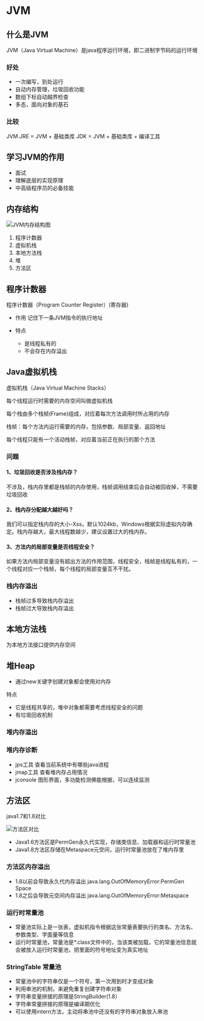 # JVM

## 什么是JVM
JVM（Java Virtual Machine）是java程序运行环境，即二进制字节码的运行环境

### 好处
- 一次编写，到处运行
- 自动内存管理，垃圾回收功能
- 数组下标自动越界检查
- 多态，面向对象的基石

### 比较
JVM
JRE = JVM + 基础类库
JDK = JVM + 基础类库 + 编译工具

## 学习JVM的作用
- 面试
- 理解底层的实现原理
- 中高级程序员的必备技能


## 内存结构
![JVM内存结构图](https://github.com/chaofengliu/LovingTheCode/blob/main/Java/jvm.webp)


1. 程序计数器
2. 虚拟机栈
3. 本地方法栈
4. 堆
5. 方法区

## 程序计数器
程序计数器（Program Counter Register）(寄存器)

- 作用
记住下一条JVM指令的执行地址

- 特点

  - 是线程私有的
  - 不会存在内存溢出

## Java虚拟机栈
虚拟机栈（Java Virtual Machine Stacks）

每个线程运行时需要的内存空间叫做虚拟机栈

每个栈由多个栈帧(Frame)组成，对应着每次方法调用时所占用的内存

栈帧：每个方法内运行需要的内存，包括参数、局部变量、返回地址

每个线程只能有一个活动栈帧，对应着当前正在执行的那个方法

### 问题
#### 1、垃圾回收是否涉及栈内存？

不涉及，栈内存里都是栈帧的内存使用，栈帧调用结束后会自动被回收掉，不需要垃圾回收

#### 2、栈内存分配越大越好吗？

我们可以指定栈内存的大小-Xss，默认1024kb，Windows根据实际虚拟内存确定。栈内存越大，最大线程数越少，建议设置过大的栈内存。

#### 3、方法内的局部变量是否线程安全？

如果方法内局部变量没有超出方法的作用范围，线程安全，栈帧是线程私有的，一个线程对应一个栈帧，每个线程的局部变量互不干扰。

### 栈内存溢出

- 栈帧过多导致栈内存溢出
- 栈帧过大导致栈内存溢出

## 本地方法栈
为本地方法接口提供内存空间

## 堆Heap
- 通过new关键字创建对象都会使用对内存

特点

- 它是线程共享的，堆中对象都需要考虑线程安全的问题
- 有垃圾回收机制

### 堆内存溢出

### 堆内存诊断
- jps工具 查看当前系统中有哪些java进程
- jmap工具 查看堆内存占用情况
- jconsole 图形界面，多功能检测佛能根据，可以连续监测

## 方法区
java1.7和1.8对比

![方法区对比](https://github.com/chaofengliu/LovingTheCode/blob/main/Java/area.png)

- Java1.6方法区是PermGen永久代实现，存储类信息、加载器和运行时常量池
- Java1.8方法区存储在Metaspace元空间，运行时常量池放在了堆内存里

### 方法区内存溢出
- 1.8以前会导致永久代内存溢出
java.lang.OutOfMemoryError:PermGen Space
- 1.8之后会导致元空间内存溢出
java.lang.OutOfMemoryError:Metaspace

### 运行时常量池
- 常量池实际上是一张表，虚拟机指令根据这张常量表要执行的类名、方法名、参数类型、字面量等信息
- 运行时常量池，常量池是*.class文件中的，当该类被加载，它的常量池信息就会被放入运行时常量池，把里面的符号地址变为真实地址

### StringTable 常量池
- 常量池中的字符串仅是一个符号，第一次用到时才变成对象
- 利用串池的机制，来避免重复创建字符串对象
- 字符串变量拼接的原理是StringBuilder(1.8）
- 字符串常量拼接的原理是编译期优化
- 可以使用intern方法，主动将串池中还没有的字符串对象放入串池




 